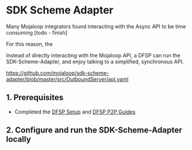 # SDK Scheme Adapter

Many Mojaloop integrators found interacting with the Async API to be time consuming [todo - finish]

For this reason, the

Instead of directly interacting with the Mojaloop API, a DFSP can run the SDK-Scheme-Adapter, and enjoy talking to a simplified, synchronous API.



https://github.com/mojaloop/sdk-scheme-adapter/blob/master/src/OutboundServer/api.yaml




## 1. Prerequisites

- Completed the [DFSP Setup]() and [DFSP P2P Guides]()

## 2. Configure and run the SDK-Scheme-Adapter locally

```
```